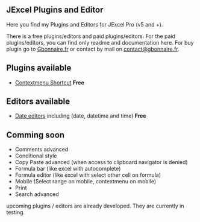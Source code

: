 ## JExcel Plugins and Editor

Here you find my Plugins and Editors for JExcel Pro (v5 and +).

There is a free plugins/editors and paid plugins/editors. For the paid plugins/editors, you can find only readme and documentation here. For buy plugin go to [Gbonnaire.fr](https://www.gbonnaire.fr) or contact by mail on [contact@gbonnaire.fr](mailto://contact@gbonnaire.fr).


## Plugins available
- [Contextmenu Shortcut](https://github.com/Guillaume-Bo/jexcel-plugins-and-editors/tree/master/plugins/contextmenu_shortcut) **Free**

## Editors available
- [Date editors](https://github.com/Guillaume-Bo/jexcel-plugins-and-editors/tree/master/editors/dates) including (date, datetime and time) **Free**

## Comming soon
- Comments advanced
- Conditional style
- Copy Paste advanced (when access to clipboard navigator is denied)
- Formula bar (like excel with autocomplete)
- Formula editor (like excel with select other cell on formula)
- Mobile (Select range on mobile, contextmenu on mobile)
- Print
- Search advanced


upcoming plugins / editors are already developed. They are currently in testing.